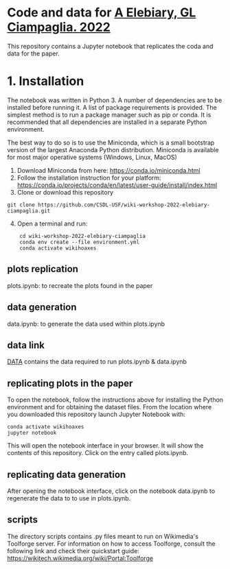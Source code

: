 # Code and data for [A Elebiary, GL Ciampaglia. 2022](https://wikiworkshop.org/2022/papers/WikiWorkshop2022_paper_30.pdf)

This repository contains a Jupyter notebook that replicates the coda and data for the paper.

# 1. Installation

The notebook was written in Python 3. A number of dependencies are to be
installed before running it. A list of package requirements is provided. The
simplest method is to run a package manager such as pip or conda. It is
recommended that all dependencies are installed in a separate Python
environment.

The best way to do so is to use the Miniconda, which is a small bootstrap
version of the largest Anaconda Python distribution. Miniconda is available for
most major operative systems (Windows, Linux, MacOS) 

1. Download Miniconda from here: https://conda.io/miniconda.html
2. Follow the installation instruction for your platform:
   https://conda.io/projects/conda/en/latest/user-guide/install/index.html
3. Clone or download this repository
```
git clone https://github.com/CSDL-USF/wiki-workshop-2022-elebiary-ciampaglia.git
```
4. Open a terminal and run:
```
    cd wiki-workshop-2022-elebiary-ciampaglia
    conda env create --file environment.yml
    conda activate wikihoaxes
```

## plots replication
plots.ipynb: to recreate the plots found in the paper

## data generation
data.ipynb: to generate the data used within plots.ipynb

## data link
[DATA](https://drive.google.com/drive/folders/1zrOTxxRABRgM741k1pb2RJ7oNSMGBIh8?usp=sharing) contains the data required to run plots.ipynb & data.ipynb

## replicating plots in the paper
To open the notebook, follow the instructions above for installing the Python environment and for obtaining the dataset files. From the location where you downloaded this repository launch Jupyter Notebook with:

    conda activate wikihoaxes
    jupyter notebook
    
This will open the notebook interface in your browser. It will show the contents of this repository. Click on the entry called plots.ipynb.

## replicating data generation
After opening the notebook interface, click on the notebook data.ipynb to regenerate the data to to use in plots.ipynb.

## scripts
The directory scripts contains .py files meant to run on Wikimedia's Toolforge server.
For information on how to access Toolforge, consult the following link and check their quickstart guide:
https://wikitech.wikimedia.org/wiki/Portal:Toolforge


